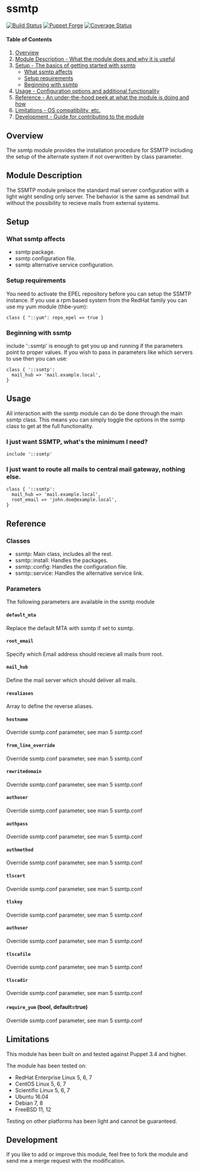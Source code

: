 # ssmtp

[![Build Status](https://travis-ci.org/thbe/puppet-ssmtp.png?branch=master)](https://travis-ci.org/thbe/puppet-ssmtp)
[![Puppet Forge](https://img.shields.io/puppetforge/v/thbe/ssmtp.svg)](https://forge.puppetlabs.com/thbe/ssmtp)
[![Coverage Status](https://coveralls.io/repos/thbe/puppet-ssmtp/badge.svg?branch=master&service=github)](https://coveralls.io/github/thbe/puppet-ssmtp?branch=master)

#### Table of Contents

1. [Overview](#overview)
2. [Module Description - What the module does and why it is useful](#module-description)
3. [Setup - The basics of getting started with ssmtp](#setup)
    * [What ssmtp affects](#what-ssmtp-affects)
    * [Setup requirements](#setup-requirements)
    * [Beginning with ssmtp](#beginning-with-ssmtp)
4. [Usage - Configuration options and additional functionality](#usage)
5. [Reference - An under-the-hood peek at what the module is doing and how](#reference)
5. [Limitations - OS compatibility, etc.](#limitations)
6. [Development - Guide for contributing to the module](#development)


## Overview

The ssmtp module provides the installation procedure for SSMTP including the setup of
the alternate system if not overwritten by class parameter.

## Module Description

The SSMTP module prelace the standard mail server configuration with a light
wight sending only server. The behavior is the same as sendmail but without
the possibility to recieve mails from external systems.


## Setup

### What ssmtp affects

* ssmtp package.
* ssmtp configuration file.
* ssmtp alternative service configuration.

### Setup requirements

You need to activate the EPEL repository before you can setup the SSMTP instance.
If you use a rpm based system from the RedHat family you can use my yum module (thbe-yum):

```puppet
class { "::yum": repo_epel => true }
```

### Beginning with ssmtp

include '::ssmtp' is enough to get you up and running if the parameters point to
proper values.  If you wish to pass in parameters like which servers to use then you
can use:

```puppet
class { '::ssmtp':
  mail_hub => 'mail.example.local',
}
```

## Usage

All interaction with the ssmtp module can do be done through the main ssmtp class.
This means you can simply toggle the options in the ssmtp class to get at the full
functionality.

### I just want SSMTP, what's the minimum I need?

```puppet
include '::ssmtp'
```

### I just want to route all mails to central mail gateway, nothing else.

```puppet
class { '::ssmtp':
  mail_hub => 'mail.example.local',
  root_email => 'john.doe@example.local',
}
```


## Reference

### Classes

* ssmtp: Main class, includes all the rest.
* ssmtp::install: Handles the packages.
* ssmtp::config: Handles the configuration file.
* ssmtp::service: Handles the alternative service link.

### Parameters

The following parameters are available in the ssmtp module

#### `default_mta`

Replace the default MTA with ssmtp if set to ssmtp.

#### `root_email`

Specify which Email address should recieve all mails from root.

#### `mail_hub`

Define the mail server which should deliver all mails.

#### `revaliases`

Array to define the reverse aliases.

#### `hostname`

Override ssmtp.conf parameter, see man 5 ssmtp.conf

#### `from_line_override`

Override ssmtp.conf parameter, see man 5 ssmtp.conf

#### `rewritedomain`

Override ssmtp.conf parameter, see man 5 ssmtp.conf

#### `authuser`

Override ssmtp.conf parameter, see man 5 ssmtp.conf

#### `authpass`

Override ssmtp.conf parameter, see man 5 ssmtp.conf

#### `authmethod`

Override ssmtp.conf parameter, see man 5 ssmtp.conf

#### `tlscert`

Override ssmtp.conf parameter, see man 5 ssmtp.conf

#### `tlskey`

Override ssmtp.conf parameter, see man 5 ssmtp.conf

#### `authuser`

Override ssmtp.conf parameter, see man 5 ssmtp.conf

#### `tlscafile`

Override ssmtp.conf parameter, see man 5 ssmtp.conf

#### `tlscadir`

Override ssmtp.conf parameter, see man 5 ssmtp.conf

#### `require_yum` (bool, default=true)

Override ssmtp.conf parameter, see man 5 ssmtp.conf

## Limitations

This module has been built on and tested against Puppet 3.4 and higher.

The module has been tested on:

* RedHat Enterprise Linux 5, 6, 7
* CentOS Linux 5, 6, 7
* Scientific Linux 5, 6, 7
* Ubuntu 16.04
* Debian 7, 8
* FreeBSD 11, 12

Testing on other platforms has been light and cannot be guaranteed.


## Development

If you like to add or improve this module, feel free to fork the module and send
me a merge request with the modification.
